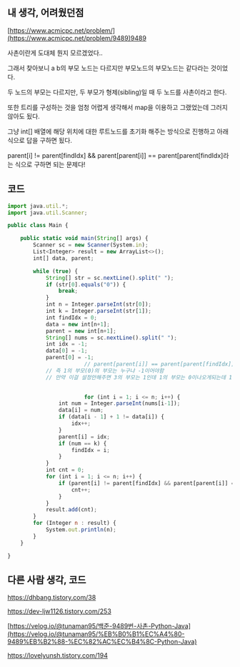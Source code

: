 ## 내 생각, 어려웠던점

[https://www.acmicpc.net/problem/](https://www.acmicpc.net/problem/9489)9489

사촌이란게 도대체 뭔지 모르겠었다..

그래서 찾아보니 a b의 부모 노드는 다르지만 부모노드의 부모노드는 같다라는 것이었다.

두 노드의 부모는 다르지만, 두 부모가 형제(sibling)일 때 두 노드를 사촌이라고 한다.

또한 트리를 구성하는 것을 엄청 어렵게 생각해서 map을 이용하고 그랬었는데 그러지 않아도 됬다.

그냥 int[] 배열에 해당 위치에 대한 루트노드를 초기화 해주는 방식으로 진행하고 아래 식으로 답을 구하면 됬다.

parent[i] != parent[findIdx] && parent[parent[i]] == parent[parent[findIdx]라는 식으로 구하면 되는 문제다!

## 코드

```jsx
import java.util.*;
import java.util.Scanner;

public class Main {

    public static void main(String[] args) {
        Scanner sc = new Scanner(System.in);
        List<Integer> result = new ArrayList<>();
        int[] data, parent;

        while (true) {
            String[] str = sc.nextLine().split(" ");
            if (str[0].equals("0")) {
                break;
            }
            int n = Integer.parseInt(str[0]);
            int k = Integer.parseInt(str[1]);
            int findIdx = 0;
            data = new int[n+1];
            parent = new int[n+1];
            String[] nums = sc.nextLine().split(" ");
            int idx = -1;
            data[0] = -1;
            parent[0] = -1;
						// parent[parent[i]] == parent[parent[findIdx]] 이걸 설정해주지 않으면 1에부모는 0이 나와 2에부모0일때 같게 되서 +1이 되버린다.
            // 즉 1의 부모(0)의 부모는 누구냐 -1이어야함
            // 만약 이걸 설정안해주면 3의 부모는 1인데 1의 부모는 0이나오게되는데 1의부모는 0이고 0 의부모는 0 이면 같게되서 문제가 생긴다.
             

						for (int i = 1; i <= n; i++) {
                int num = Integer.parseInt(nums[i-1]);
                data[i] = num;
                if (data[i - 1] + 1 != data[i]) {
                    idx++;
                }
                parent[i] = idx;
                if (num == k) {
                    findIdx = i;
                }
            }
            int cnt = 0;
            for (int i = 1; i <= n; i++) {
                if (parent[i] != parent[findIdx] && parent[parent[i]] == parent[parent[findIdx]]) {
                    cnt++;
                }
            }
            result.add(cnt);
        }
        for (Integer n : result) {
            System.out.println(n);
        }
    }

}
```

## 다른 사람 생각, 코드

https://dhbang.tistory.com/38

https://dev-ljw1126.tistory.com/253

[https://velog.io/@tunaman95/백준-9489번-사촌-Python-Java](https://velog.io/@tunaman95/%EB%B0%B1%EC%A4%80-9489%EB%B2%88-%EC%82%AC%EC%B4%8C-Python-Java)

https://lovelyunsh.tistory.com/194
